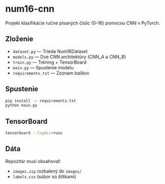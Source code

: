 
# num16-cnn

Projekt klasifikácie ručne písaných číslic (0–16) pomocou CNN v PyTorch.

## Zloženie
- `dataset.py` — Trieda Num16Dataset
- `models.py` — Dve CNN architektúry (CNN_A a CNN_B)
- `train.py` — Tréning + TensorBoard
- `main.py` — Spustenie modelu
- `requirements.txt` — Zoznam balíkov

## Spustenie

```bash
pip install -r requirements.txt
python main.py
```

## TensorBoard
```bash
tensorboard --logdir=runs
```

## Dáta
Repozitár musí obsahovať:
- `images.zip` rozbalený do `images/`
- `labels.csv` (súbor so štítkami)
